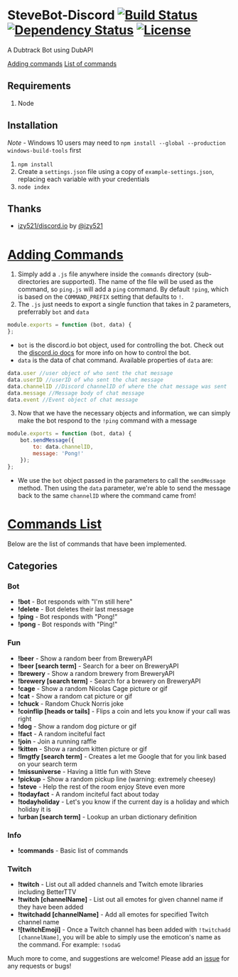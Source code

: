 # SteveBot-Discord [![Build Status](https://travis-ci.org/coryshaw1/SteveBot-Discord.svg?branch=master)](https://travis-ci.org/coryshaw1/SteveBot-Discord) [![Dependency Status](https://david-dm.org/coryshaw1/SteveBot-Discord.svg)](https://david-dm.org/coryshaw1/SteveBot-Discord) [![License](https://img.shields.io/github/license/coryshaw1/stevebot-discord.svg)](https://github.com/coryshaw1/SteveBot-Discord/blob/master/LICENSE)
A Dubtrack Bot using DubAPI

[Adding commands](#commands)
[List of commands](#commandslist)

## Requirements
1. Node

## Installation

*Note* - Windows 10 users may need to `npm install --global --production windows-build-tools` first

1. `npm install`
2. Create a `settings.json` file using a copy of `example-settings.json`, replacing each variable with your credentials
3. `node index`

## Thanks
* [izy521/discord.io](https://github.com/izy521/discord.io) by [@izy521](https://github.com/izy521/discord.io)

# [Adding Commands](#commands)

1. Simply add a `.js` file anywhere inside the `commands` directory (sub-directories are supported). The name of the file will be used as the command, so `ping.js` will add a `ping` command. By default `!ping`, which is based on the `COMMAND_PREFIX` setting that defaults to `!`.
2. The `.js` just needs to export a single function that takes in 2 parameters, preferrably `bot` and `data`
```js
module.exports = function (bot, data) {
};
```
* `bot` is the discord.io bot object, used for controlling the bot. Check out the [discord.io docs](https://izy521.gitbooks.io/discord-io/content/) for more info on how to control the bot.
* `data` is the data of chat command. Available properties of `data` are:
```js
data.user //user object of who sent the chat message
data.userID //userID of who sent the chat message
data.channelID //Discord channelID of where the chat message was sent
data.message //Message body of chat message
data.event //Event object of chat message
```
3. Now that we have the necessary objects and information, we can simply make the bot respond to the `!ping` command with a message
```js
module.exports = function (bot, data) {
    bot.sendMessage({
        to: data.channelID,
        message: 'Pong!'
    });
};
```
* We use the `bot` object passed in the parameters to call the `sendMessage` method. Then using the `data` parameter, we're able to send the message back to the same `channelID` where the command came from!

# [Commands List](#commandslist)
Below are the list of commands that have been implemented.
## Categories

### Bot

* **!bot** - Bot responds with "I'm still here"
* **!delete** - Bot deletes their last message
* **!ping** - Bot responds with "Pong!"
* **!pong** - Bot responds with "Ping!"

### Fun
* **!beer** - Show a random beer from BreweryAPI
* **!beer [search term]** - Search for a beer on BreweryAPI
* **!brewery** - Show a random brewery from BreweryAPI
* **!brewery [search term]** - Search for a brewery on BreweryAPI
* **!cage** - Show a random Nicolas Cage picture or gif
* **!cat** - Show a random cat picture or gif
* **!chuck** - Random Chuck Norris joke
* **!coinflip [heads or tails]** - Flips a coin and lets you know if your call was right
* **!dog** - Show a random dog picture or gif
* **!fact** - A random inciteful fact
* **!join** - Join a running raffle
* **!kitten** - Show a random kitten picture or gif
* **!lmgtfy [search term]** - Creates a let me Google that for you link based on your search term
* **!missuniverse** - Having a little fun with Steve
* **!pickup** - Show a random pickup line (warning: extremely cheesey)
* **!steve** - Help the rest of the room enjoy Steve even more
* **!todayfact** - A random inciteful fact about today
* **!todayholiday** - Let's you know if the current day is a holiday and which holiday it is
* **!urban [search term]** - Lookup an urban dictionary definition

### Info
* **!commands** - Basic list of commands

### Twitch
* **!twitch** - List out all added channels and Twitch emote libraries including BetterTTV
* **!twitch [channelName]** - List out all emotes for given channel name if they have been added
* **!twitchadd [channelName]** - Add all emotes for specified Twitch channel name
* **![twitchEmoji]** - Once a Twitch channel has been added with `!twitchadd [channelName]`, you will be able to simply use the emoticon's name as the command. For example: `!sodaG`

Much more to come, and suggestions are welcome! Please add an [issue](https://github.com/coryshaw1/SteveBot-Discord/issues) for any requests or bugs!
